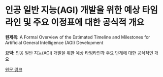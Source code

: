 # 인공 일반 지능(AGI) 개발을 위한 예상 타임라인 및 주요 이정표에 대한 공식적 개요

**원제목:** A Formal Overview of the Estimated Timeline and Milestones for Artificial General Intelligence (AGI) Development

**요약:** 인공 일반 지능(AGI) 개발을 위한 예상 타임라인과 주요 단계에 대한 공식적인 개요

[원문 링크](https://scholar.google.com/scholar_url?url=https://philpapers.org/rec/MALAFO&hl=ko&sa=X&d=5389045362345342939&ei=Ds1xaMOMA5OIieoPnvbEqAc&scisig=AAZF9b_LYJ-W_TXgBLb1hITXdNu1&oi=scholaralrt&hist=BNQUaiIAAAAJ:17158378280919032469:AAZF9b9t4Icu6fuM2tSVCh97wJn6&html=&pos=6&folt=kw-top)

